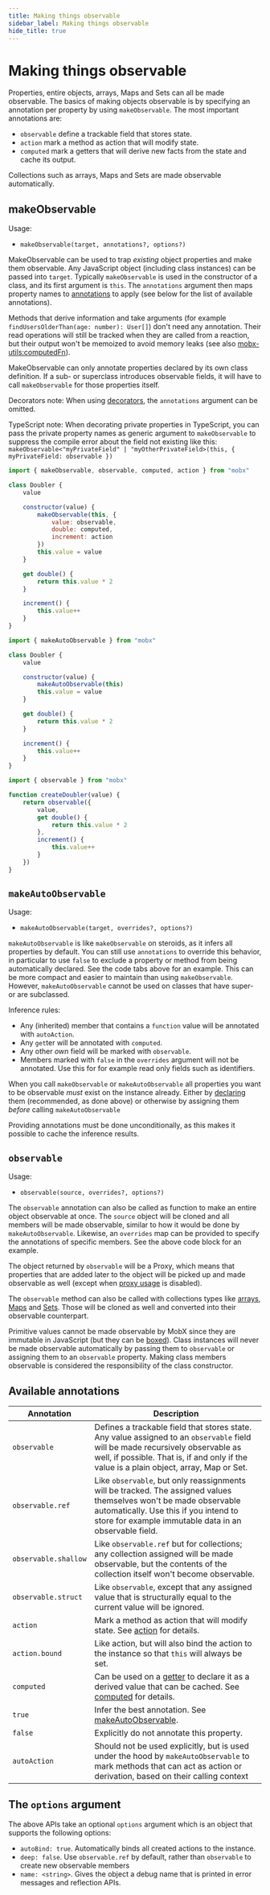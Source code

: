 ```yaml
---
title: Making things observable
sidebar_label: Making things observable
hide_title: true
---
```


<script async type="text/javascript" src="//cdn.carbonads.com/carbon.js?serve=CEBD4KQ7&placement=mobxjsorg" id="_carbonads_js"></script>

# Making things observable

Properties, entire objects, arrays, Maps and Sets can all be made observable.
The basics of making objects observable is by specifying an annotation per property by using `makeObservable`.
The most important annotations are:

-   `observable` define a trackable field that stores state.
-   `action` mark a method as action that will modify state.
-   `computed` mark a getters that will derive new facts from the state and cache its output.

Collections such as arrays, Maps and Sets are made observable automatically.

## makeObservable

Usage:

-   `makeObservable(target, annotations?, options?)`

MakeObservable can be used to trap _existing_ object properties and make them observable. Any JavaScript object (including class instances) can be passed into `target`.
Typically `makeObservable` is used in the constructor of a class, and its first argument is `this`.
The `annotations` argument then maps property names to [annotations](#available-annotations) to apply (see below for the list of available annotations).

Methods that derive information and take arguments (for example `findUsersOlderThan(age: number): User[]`) don't need any annotation.
Their read operations will still be tracked when they are called from a reaction, but their output won't be memoized to avoid memory leaks (see also [mobx-utils:computedFn](https://github.com/mobxjs/mobx-utils#computedfn)).

<div class="detail">

MakeObservable can only annotate properties declared by its own class definition. If a sub- or superclass introduces observable fields, it will have to call `makeObservable` for those properties itself.

Decorators note: When using [decorators](../best/decorators), the `annotations` argument can be omitted.

TypeScript note: When decorating private properties in TypeScript, you can pass the private property names as generic argument to `makeObservable` to suppress the compile error about the field not existing like this: `makeObservable<"myPrivateField" | "myOtherPrivateField>(this, { myPrivateField: observable })`

</div>

<!--DOCUSAURUS_CODE_TABS-->
<!--makeObservable-->

```javascript
import { makeObservable, observable, computed, action } from "mobx"

class Doubler {
    value

    constructor(value) {
        makeObservable(this, {
            value: observable,
            double: computed,
            increment: action
        })
        this.value = value
    }

    get double() {
        return this.value * 2
    }

    increment() {
        this.value++
    }
}
```

<!--makeAutoObservable-->

```javascript
import { makeAutoObservable } from "mobx"

class Doubler {
    value

    constructor(value) {
        makeAutoObservable(this)
        this.value = value
    }

    get double() {
        return this.value * 2
    }

    increment() {
        this.value++
    }
}
```

<!--observable-->

```javascript
import { observable } from "mobx"

function createDoubler(value) {
    return observable({
        value,
        get double() {
            return this.value * 2
        },
        increment() {
            this.value++
        }
    })
}
```

<!--END_DOCUSAURUS_CODE_TABS-->

## `makeAutoObservable`

Usage:

-   `makeAutoObservable(target, overrides?, options?)`

`makeAutoObservable` is like `makeObservable` on steroids, as it infers all properties by default. You can still use `annotations` to override this behavior, in particular to use `false` to exclude a property or method from being automatically declared.
See the code tabs above for an example.
This can be more compact and easier to maintain than using `makeObservable`.
However, `makeAutoObservable` cannot be used on classes that have super- or are subclassed.

Inference rules:

-   Any (inherited) member that contains a `function` value will be annotated with `autoAction`.
-   Any `get`ter will be annotated with `computed`.
-   Any other _own_ field will be marked with `observable`.
-   Members marked with `false` in the `overrides` argument will not be annotated. Use this for for example read only fields such as identifiers.

<div class="detail">

When you call `makeObservable` or `makeAutoObservable` all properties you want to be observable
_must_ exist on the instance already. Either by [declaring](https://github.com/tc39/proposal-class-fields) them (recommended, as done above) or otherwise by assigning them _before_ calling `makeAutoObservable`

Providing annotations must be done unconditionally, as this makes it possible to cache the inference results.

</div>

## `observable`

Usage:

-   `observable(source, overrides?, options?)`

The `observable` annotation can also be called as function to make an entire object observable at once.
The `source` object will be cloned and all members will be made observable, similar to how it would be done by `makeAutoObservable`.
Likewise, an `overrides` map can be provided to specify the annotations of specific members.
See the above code block for an example.

The object returned by `observable` will be a Proxy, which means that properties that are added later to the object will be picked up and made observable as well (except when [proxy usage](../refguide/configure.md#proxy-support) is disabled).

The `observable` method can also be called with collections types like [arrays](../refguide/API#observable-array), [Maps](../refguide/API#observable-map) and [Sets](../refguide/API#observable-set). Those will be cloned as well and converted into their observable counterpart.

<div class="detail">

Primitive values cannot be made observable by MobX since they are immutable in JavaScript (but they can be [boxed](../refguide/API.md#observable-box)).
Class instances will never be made observable automatically by passing them to `observable` or assigning them to an `observable` property.
Making class members observable is considered the responsibility of the class constructor.

</div>

## Available annotations

| Annotation           | Description                                                                                                                                                                                                                |
| -------------------- | -------------------------------------------------------------------------------------------------------------------------------------------------------------------------------------------------------------------------- |
| `observable`         | Defines a trackable field that stores state. Any value assigned to an `observable` field will be made recursively observable as well, if possible. That is, if and only if the value is a plain object, array, Map or Set. |
| `observable.ref`     | Like `observable`, but only reassignments will be tracked. The assigned values themselves won't be made observable automatically. Use this if you intend to store for example immutable data in an observable field.       |
| `observable.shallow` | Like `observable.ref` but for collections; any collection assigned will be made observable, but the contents of the collection itself won't become observable.                                                             |
| `observable.struct`  | Like `observable`, except that any assigned value that is structurally equal to the current value will be ignored.                                                                                                         |
| `action`             | Mark a method as action that will modify state. See [action](../refguide/action.md) for details.                                                                                                                           |
| `action.bound`       | Like action, but will also bind the action to the instance so that `this` will always be set.                                                                                                                              |
| `computed`           | Can be used on a [getter](https://developer.mozilla.org/en-US/docs/Web/JavaScript/Reference/Functions/get) to declare it as a derived value that can be cached. See [computed](../refguide/computed.md) for details.       |
| `true`               | Infer the best annotation. See [makeAutoObservable](#makeAutoObservable).                                                                                                                                                  |
| `false`              | Explicitly do not annotate this property.                                                                                                                                                                                  |
| `autoAction`         | Should not be used explicitly, but is used under the hood by `makeAutoObservable` to mark methods that can act as action or derivation, based on their calling context                                                     |

## The `options` argument

The above APIs take an optional `options` argument which is an object that supports the following options:

-   `autoBind: true`. Automatically binds all created actions to the instance.
-   `deep: false`. Use `observable.ref` by default, rather than `observable` to create new observable members
-   `name: <string>`. Gives the object a debug name that is printed in error messages and reflection APIs.
